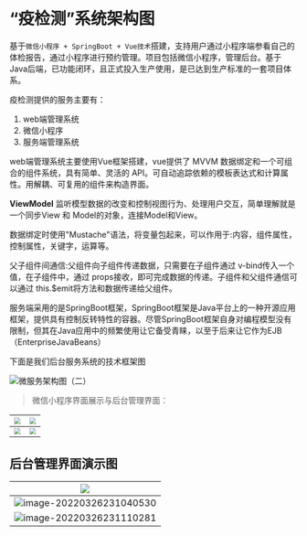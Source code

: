 # “疫检测”系统架构图

基于`微信小程序 + SpringBoot + Vue技术`搭建，支持用户通过小程序端参看自己的体检报告，通过小程序进行预约管理。项目包括微信小程序，管理后台。基于Java后端，已功能闭环，且正式投入生产使用，是已达到生产标准的一套项目体系。

疫检测提供的服务主要有：

1. web端管理系统
2. 微信小程序
3. 服务端管理系统

web端管理系统主要使用Vue框架搭建，vue提供了 MVVM 数据绑定和一个可组合的组件系统，具有简单、灵活的 API。可自动追踪依赖的模板表达式和计算属性。用解耦、可复用的组件来构造界面。

**ViewModel** 监听模型数据的改变和控制视图行为、处理用户交互，简单理解就是一个同步View 和 Model的对象，连接Model和View。

数据绑定时使用"Mustache"语法，将变量包起来，可以作用于:内容，组件属性，控制属性，关键字，运算等。

父子组件间通信:父组件向子组件传递数据，只需要在子组件通过 v-bind传入一个值，在子组件中，通过 props接收，即可完成数据的传递。子组件和父组件通信可以通过 this.$emit将方法和数据传递给父组件。

服务端采用的是SpringBoot框架，SpringBoot框架是Java平台上的一种开源应用框架，提供具有控制反转特性的容器。尽管SpringBoot框架自身对编程模型没有限制，但其在Java应用中的频繁使用让它备受青睐，以至于后来让它作为EJB（EnterpriseJavaBeans）

下面是我们后台服务系统的技术框架图

![微服务架构图（二）](https://cdn.fengxianhub.top/resources-master/202203262249832.png)



>微信小程序界面展示与后台管理界面：

| <img src="https://cdn.fengxianhub.top/resources-master/202203262303957.png" style="zoom:70%;"></img> | <img src="https://cdn.fengxianhub.top/resources-master/202203262303432.png" style="zoom:70%;"></img> |
| :----------------------------------------------------------: | :----------------------------------------------------------: |
| <img src="https://cdn.fengxianhub.top/resources-master/202203262305496.png" style="zoom:70%;"></img> | <img src="https://cdn.fengxianhub.top/resources-master/202203262307931.png" style="zoom:70%;"></img> |



## 后台管理界面演示图

| <img src="https://cdn.fengxianhub.top/resources-master/202203262309637.png"></img> |
| :----------------------------------------------------------: |
| ![image-20220326231040530](https://cdn.fengxianhub.top/resources-master/202203262310633.png) |
| ![image-20220326231110281](https://cdn.fengxianhub.top/resources-master/202203262311390.png) |

